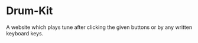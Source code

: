 # Drum-Kit
A website which plays tune after clicking the given buttons or by any written keyboard keys. 
